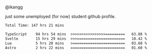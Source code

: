 @ikangg

just some unemployed (for now) student github profile.

<!--START_SECTION:waka-->

```txt
Total Time: 147 hrs 21 mins

TypeScript    94 hrs 54 mins  >>>>>>>>>>>>>>>>=========   63.88 %
Svelte        15 hrs 29 mins  >>>======================   10.42 %
Lua           5 hrs 28 mins   >========================   03.68 %
Astro         2 hrs 22 mins   =========================   01.60 %
```

<!--END_SECTION:waka-->
